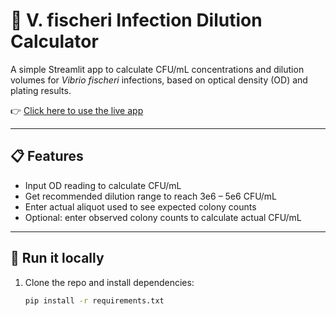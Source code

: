 # 🦠 V. fischeri Infection Dilution Calculator

A simple Streamlit app to calculate CFU/mL concentrations and dilution volumes for *Vibrio fischeri* infections, based on optical density (OD) and plating results.

👉 [Click here to use the live app](https://dilution-calc.streamlit.app)

---

## 📋 Features

- Input OD reading to calculate CFU/mL
- Get recommended dilution range to reach 3e6 – 5e6 CFU/mL
- Enter actual aliquot used to see expected colony counts
- Optional: enter observed colony counts to calculate actual CFU/mL

---

## 🧪 Run it locally

1. Clone the repo and install dependencies:

   ```bash
   pip install -r requirements.txt

